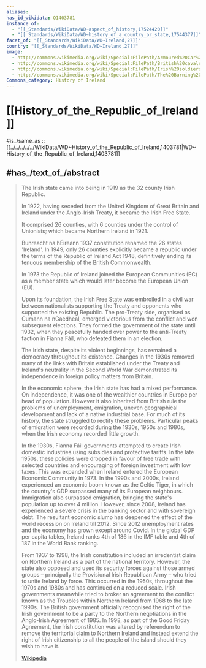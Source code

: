```yaml
---
aliases:
has_id_wikidata: Q1403781
instance_of:
  - "[[_Standards/WikiData/WD~aspect_of_history,17524420]]"
  - "[[_Standards/WikiData/WD~history_of_a_country_or_state,17544377]]"
facet_of: "[[_Standards/WikiData/WD~Ireland,27]]"
country: "[[_Standards/WikiData/WD~Ireland,27]]"
image:
  - http://commons.wikimedia.org/wiki/Special:FilePath/Armoured%20Car%2C%20Passage%20West%2C%20Cork%20%286652701421%29.jpg
  - http://commons.wikimedia.org/wiki/Special:FilePath/British%20cavalry%20regiment%20leaving%20Ireland%201922.jpg
  - http://commons.wikimedia.org/wiki/Special:FilePath/Irish%20soldiers%20during%20the%20Civil%20War.jpg
  - http://commons.wikimedia.org/wiki/Special:FilePath/The%20Burning%20of%20Cork%20%289713428703%29.jpg
Commons_category: History of Ireland
---
```


# [[History_of_the_Republic_of_Ireland]] 

#is_/same_as :: [[../../../../../WikiData/WD~History_of_the_Republic_of_Ireland,1403781|WD~History_of_the_Republic_of_Ireland,1403781]]  

## #has_/text_of_/abstract 

> The Irish state came into being in 1919 as the 32 county Irish Republic. 
> 
> In 1922, having seceded from the United Kingdom of Great Britain and Ireland 
> under the Anglo-Irish Treaty, it became the Irish Free State. 
> 
> It comprised 26 counties, with 6 counties under the control of Unionists; 
> which became Northern Ireland in 1921. 
> 
> Bunreacht na hÉireann 1937 constitution renamed the 26 states 'Ireland'. 
> In 1949, only 26 counties explicitly became a republic 
> under the terms of the Republic of Ireland Act 1948, 
> definitively ending its tenuous membership of the British Commonwealth. 
> 
> In 1973 the Republic of Ireland joined the European Communities (EC) 
> as a member state which would later become the European Union (EU).
>
> Upon its foundation, the Irish Free State was embroiled in a civil war 
> between nationalists supporting the Treaty and opponents who supported the existing Republic. 
> The pro-Treaty side, organised as Cumann na nGaedheal, emerged victorious from the conflict 
> and won subsequent elections. 
> They formed the government of the state until 1932, 
> when they peacefully handed over power to the anti-Treaty faction in Fianna Fáil, 
> who defeated them in an election. 
> 
> The Irish state, despite its violent beginnings, has remained a democracy throughout its existence. 
> Changes in the 1930s removed many of the links with Britain established under the Treaty 
> and Ireland's neutrality in the Second World War demonstrated its independence in foreign policy matters from Britain.
>
> In the economic sphere, the Irish state has had a mixed performance. 
> On independence, it was one of the wealthier countries in Europe per head of population. 
> However it also inherited from British rule the problems of unemployment, emigration, 
> uneven geographical development and lack of a native industrial base. 
> For much of its history, the state struggled to rectify these problems. 
> Particular peaks of emigration were recorded during the 1930s, 1950s and 1980s, 
> when the Irish economy recorded little growth.
>
> In the 1930s, Fianna Fáil governments attempted to create Irish domestic industries using subsidies and protective tariffs. In the late 1950s, these policies were dropped in favour of free trade with selected countries and encouraging of foreign investment with low taxes. This was expanded when Ireland entered the European Economic Community in 1973. In the 1990s and 2000s, Ireland experienced an economic boom known as the Celtic Tiger, in which the country's GDP surpassed many of its European neighbours. Immigration also surpassed emigration, bringing the state's population up to over 4 million. However, since 2008, Ireland has experienced a severe crisis in the banking sector and with sovereign debt. The resultant economic slump has deepened the effect of the world recession on Ireland till 2012. Since 2012 unemployment rates and the economy has grown except around Covid. In the global GDP per capita tables, Ireland ranks 4th of 186 in the IMF table and 4th of 187 in the World Bank ranking.
>
> From 1937 to 1998, the Irish constitution included an irredentist claim on Northern Ireland as a part of the national territory. However, the state also opposed and used its security forces against those armed groups – principally the Provisional Irish Republican Army – who tried to unite Ireland by force. This occurred in the 1950s, throughout the 1970s and 1980s and has continued on a reduced scale. Irish governments meanwhile tried to broker an agreement to the conflict known as the Troubles within Northern Ireland from 1968 to the late 1990s. The British government officially recognised the right of the Irish government to be a party to the Northern negotiations in the Anglo-Irish Agreement of 1985. In 1998, as part of the Good Friday Agreement, the Irish constitution was altered by referendum to remove the territorial claim to Northern Ireland and instead extend the right of Irish citizenship to all the people of the island should they wish to have it.
>
> [Wikipedia](https://en.wikipedia.org/wiki/History%20of%20the%20Republic%20of%20Ireland) 

